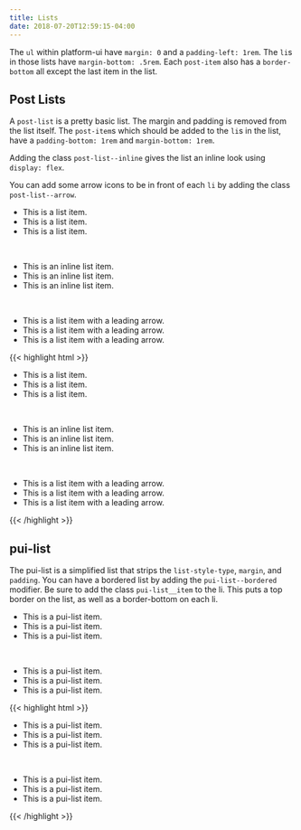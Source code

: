 ```yaml
---
title: Lists
date: 2018-07-20T12:59:15-04:00
---
```


The `ul` within platform-ui have `margin: 0` and a `padding-left: 1rem`. The `li`s in those lists have `margin-bottom: .5rem`.
Each `post-item` also has a `border-bottom` all except the last item in the list.

## Post Lists

A `post-list` is a pretty basic list. The margin and padding is removed from the list itself. The `post-item`s which should be added to the `li`s in the list, have a `padding-bottom: 1rem` and `margin-bottom: 1rem`.

Adding the class `post-list--inline` gives the list an inline look using `display: flex`.

You can add some arrow icons to be in front of each `li` by adding the class `post-list--arrow`.

 <ul class="post-list">
   <li class="post-item">This is a list item.</li>
   <li class="post-item">This is a list item.</li>
   <li class="post-item">This is a list item.</li>
 </ul>
 <br>
 <ul class="post-list post-list--inline">
   <li class="post-item">This is an inline list item.</li>
   <li class="post-item">This is an inline list item.</li>
   <li class="post-item">This is an inline list item.</li>
 </ul>
 <br>
 <ul class="post-list post-list--arrow">
   <li class="post-item">This is a list item with a leading arrow.</li>
   <li class="post-item">This is a list item with a leading arrow.</li>
   <li class="post-item">This is a list item with a leading arrow.</li>
 </ul>

<div class="mt-3 mb-4">
{{< highlight html >}}
 <ul class="post-list">
   <li class="post-item">This is a list item.</li>
   <li class="post-item">This is a list item.</li>
   <li class="post-item">This is a list item.</li>
 </ul>
 <br>
 <ul class="post-list post-list--inline">
   <li class="post-item">This is an inline list item.</li>
   <li class="post-item">This is an inline list item.</li>
   <li class="post-item">This is an inline list item.</li>
 </ul>
 <br>
 <ul class="post-list post-list--arrow">
   <li class="post-item">This is a list item with a leading arrow.</li>
   <li class="post-item">This is a list item with a leading arrow.</li>
   <li class="post-item">This is a list item with a leading arrow.</li>
 </ul>
 {{< /highlight >}}
</div>

## pui-list

The pui-list is a simplified list that strips the `list-style-type`, `margin`, and `padding`.
You can have a bordered list by adding the `pui-list--bordered` modifier. Be sure to add the class `pui-list__item` to the li.
This puts a top border on the list, as well as a border-bottom on each li.

 <ul class="pui-list">
   <li>This is a pui-list item.</li>
   <li>This is a pui-list item.</li>
   <li>This is a pui-list item.</li>
 </ul>
 <br>
 <div class="mt-4">
   <ul class="pui-list pui-list--bordered">
     <li class="pui-list__item">This is a pui-list item.</li>
     <li class="pui-list__item">This is a pui-list item.</li>
     <li class="pui-list__item">This is a pui-list item.</li>
   </ul>
 </div>

<div class="mt-3 mb-4">
{{< highlight html >}}
 <ul class="pui-list">
   <li>This is a pui-list item.</li>
   <li>This is a pui-list item.</li>
   <li>This is a pui-list item.</li>
 </ul>
 <br>
 <div class="mt-4">
   <ul class="pui-list pui-list--bordered">
     <li class="pui-list__item">This is a pui-list item.</li>
     <li class="pui-list__item">This is a pui-list item.</li>
     <li class="pui-list__item">This is a pui-list item.</li>
   </ul>
 </div>
{{< /highlight >}}</div>

